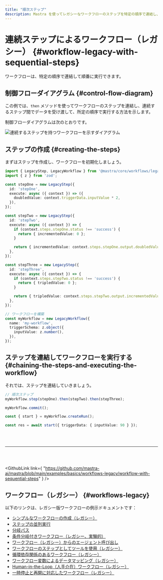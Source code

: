 ```yaml
---
title: "順次ステップ"
description: Mastra を使ってレガシーなワークフローのステップを特定の順序で連結し、ステップ間でデータを受け渡す例。
---
```


# 連続ステップによるワークフロー（レガシー） \{#workflow-legacy-with-sequential-steps\}

ワークフローは、特定の順序で連結して順番に実行できます。

## 制御フローダイアグラム \{#control-flow-diagram\}

この例では、`then` メソッドを使ってワークフローのステップを連結し、連続するステップ間でデータを受け渡して、所定の順序で実行する方法を示します。

制御フローダイアグラムは次のとおりです。

<img src="/sequential-chains.png" alt="連続するステップを持つワークフローを示すダイアグラム" width={600} />

## ステップの作成 \{#creating-the-steps\}

まずはステップを作成し、ワークフローを初期化しましょう。

```ts showLineNumbers copy
import { LegacyStep, LegacyWorkflow } from '@mastra/core/workflows/legacy';
import { z } from 'zod';

const stepOne = new LegacyStep({
  id: 'stepOne',
  execute: async ({ context }) => ({
    doubledValue: context.triggerData.inputValue * 2,
  }),
});

const stepTwo = new LegacyStep({
  id: 'stepTwo',
  execute: async ({ context }) => {
    if (context.steps.stepOne.status !== 'success') {
      return { incrementedValue: 0 };
    }

    return { incrementedValue: context.steps.stepOne.output.doubledValue + 1 };
  },
});

const stepThree = new LegacyStep({
  id: 'stepThree',
  execute: async ({ context }) => {
    if (context.steps.stepTwo.status !== 'success') {
      return { tripledValue: 0 };
    }

    return { tripledValue: context.steps.stepTwo.output.incrementedValue * 3 };
  },
});

// ワークフローを構築
const myWorkflow = new LegacyWorkflow({
  name: 'my-workflow',
  triggerSchema: z.object({
    inputValue: z.number(),
  }),
});
```

## ステップを連結してワークフローを実行する \{#chaining-the-steps-and-executing-the-workflow\}

それでは、ステップを連結していきましょう。

```ts showLineNumbers copy
// 順次ステップ
myWorkflow.step(stepOne).then(stepTwo).then(stepThree);

myWorkflow.commit();

const { start } = myWorkflow.createRun();

const res = await start({ triggerData: { inputValue: 90 } });
```

<br />

<br />

<hr className="dark:border-[#404040] border-gray-300" />

<br />

<br />

<GithubLink
  link={
"https://github.com/mastra-ai/mastra/blob/main/examples/basics/workflows-legacy/workflow-with-sequential-steps"
}
/>

## ワークフロー（レガシー） \{#workflows-legacy\}

以下のリンクは、レガシー版ワークフローの例示ドキュメントです：

* [シンプルなワークフローの作成（レガシー）](/docs/examples/workflows_legacy/creating-a-workflow)
* [ステップの並列実行](/docs/examples/workflows_legacy/parallel-steps)
* [分岐パス](/docs/examples/workflows_legacy/branching-paths)
* [条件分岐付きワークフロー（レガシー、実験的）](/docs/examples/workflows_legacy/conditional-branching)
* [ワークフロー（レガシー）からのエージェント呼び出し](/docs/examples/workflows_legacy/calling-agent)
* [ワークフローのステップとしてツールを使用（レガシー）](/docs/examples/workflows_legacy/using-a-tool-as-a-step)
* [循環依存関係のあるワークフロー（レガシー）](/docs/examples/workflows_legacy/cyclical-dependencies)
* [ワークフロー変数によるデータマッピング（レガシー）](/docs/examples/workflows_legacy/workflow-variables)
* [Human-in-the-Loop（人手介在）ワークフロー（レガシー）](/docs/examples/workflows_legacy/human-in-the-loop)
* [一時停止と再開に対応したワークフロー（レガシー）](/docs/examples/workflows_legacy/suspend-and-resume)